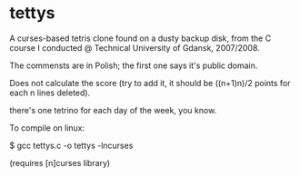 # tettys
A curses-based tetris clone found on a dusty backup disk, from the C course I conducted @ Technical University of Gdansk, 2007/2008.

The commensts are in Polish; the first one says it's public domain.

Does not calculate the score (try to add it, it should be ((n+1)n)/2 points for each n lines deleted).

there's one tetrino for each day of the week, you know.


To compile on linux:

$ gcc tettys.c -o tettys -lncurses

(requires [n]curses library)
